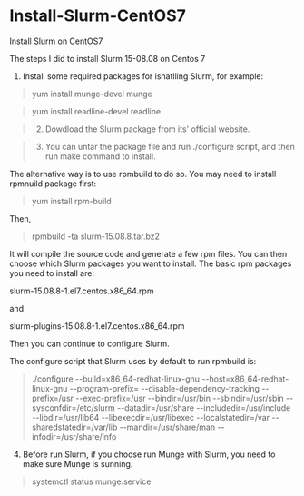 # Install-Slurm-CentOS7
Install Slurm on CentOS7

The steps I did to install Slurm 15-08.08 on Centos 7

1. Install some required packages for isnatlling Slurm, for example:

>yum install munge-devel munge

>yum install readline-devel readline


>2. Dowdload the Slurm package from its' official website.


>3. You can untar the package file and run ./configure script, and then run make command to install.

The alternative way is to use rpmbuild to do so. You may need to install rpmnuild package first:

>yum install rpm-build

Then, 

>rpmbuild -ta  slurm-15.08.8.tar.bz2 

It will compile the source code and generate a few rpm files. You can then choose which Slurm packages you want to install. The basic rpm packages you need to install are:

slurm-15.08.8-1.el7.centos.x86_64.rpm

and

slurm-plugins-15.08.8-1.el7.centos.x86_64.rpm

Then you can continue to configure Slurm.

The configure script that Slurm uses by default to run rpmbuild is:

>./configure --build=x86_64-redhat-linux-gnu --host=x86_64-redhat-linux-gnu --program-prefix= --disable-dependency-tracking --prefix=/usr --exec-prefix=/usr --bindir=/usr/bin --sbindir=/usr/sbin --sysconfdir=/etc/slurm --datadir=/usr/share --includedir=/usr/include --libdir=/usr/lib64 --libexecdir=/usr/libexec --localstatedir=/var --sharedstatedir=/var/lib --mandir=/usr/share/man --infodir=/usr/share/info

4. Before run Slurm, if you choose run Munge with Slurm, you need to make sure Munge is sunning.
 
>systemctl status munge.service


